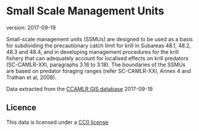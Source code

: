# Small Scale Management Units

version: 2017-09-19

Small-scale management units (SSMUs) are designed to be used as a basis for subdividing the precautionary catch limit for krill in Subareas 48.1, 48.2, 48.3 and 48.4, and in developing management procedures for the krill fishery that can adequately account for localised effects on krill predators (SC-CAMLR-XXI, paragraphs 3.16 to 3.18). The boundaries of the SSMUs are based on predator foraging ranges (refer SC-CAMLR-XXI, Annex 4 and Trathan et al, 2008).

Data extracted from the [CCAMLR GIS database](https://gis.ccamlr.org/) 2017-09-19

## Licence

This data is licensed under a [CC0 license](/LICENSE.md)

